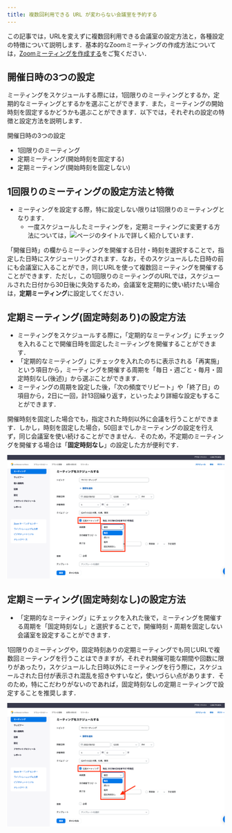 ```yaml
---
title: 複数回利用できる URL が変わらない会議室を予約する
---
```

<!--
20221006コメント
タイトルについて
記事の全体的な意図
- 複数回利用できる URL が変わらない会議室を予約する
- zoom開催日時の詳細
  - url は create_room/date_and_time
=> 保留
-->

<!--
旧ページ内容
定期的なミーティングをスケジュールすることで，全13回 URL が変わらない会議室を作ることができます．  
ただ注意が必要なのは，**Web ブラウザからのみ**，定期的なミーティングを詳細に設定できます．  
まず，<a href="https://zoom.us/profile" target="_blank">Zoom のマイページ</a>にご自身のアカウントでサインインいただいた後，右上にある「ミーティングをスケジュールする」を押してください．  
その設定の中で「定期的なミーティング」という項目があり，こちらをチェックしていただくと，URL が変わらない定期的なミーティングをスケジュールすることができます．  
詳しい使い方に関しては以下をご参考にしてください．  

<iframe width="600" height="400" src="https://www.youtube.com/embed/rf_Tw0L5PLs" frameborder="0" allow="accelerometer; autoplay; encrypted-media; gyroscope; picture-in-picture" allowfullscreen></iframe>

再構成指針
tittle: Zoom 開催日時の詳細な設定
"概念：3種類
    単発
    定期（固定時刻あり）
    定期（固定時刻なし）
概念と具体的な設定画面の対応
補足：この設定の意味
    曜日振替の場合"
-->

<!--本記事中の内容は， zoom`Version: 5.10.4 ` のMacOS環境での執筆をしています．[残すコメント]-->

この記事では，URLを変えずに複数回利用できる会議室の設定方法と，各種設定の特徴について説明します．基本的なZoomミーティングの作成方法については，[Zoomミーティングを作成する](/create_room)をご覧ください．

<!--
20221006コメント
インスタントミーティング
スケジュールされたミーティング
 |_1回限りのミーティング
 |_固定時刻あり
 |_固定時刻なし

この記事ではスケジュールされたミーティングを主として話すので，文頭にインスタントミーティングを持って行くと記事の意図が曖昧になりそうなので，もう少し目立たない出し方にしたい．
=> インスタントミーティングについて書くと，話がややこしくなりそうなので，話に触れるのをやめました．
-->

## 開催日時の3つの設定
ミーティングをスケジュールする際には，1回限りのミーティングとするか，定期的なミーティングとするかを選ぶことができます．また，ミーティングの開始時刻を固定するかどうかも選ぶことができます．以下では，それぞれの設定の特徴と設定方法を説明します．

開催日時の3つの設定
- 1回限りのミーティング
- 定期ミーティング(開始時刻を固定する)
- 定期ミーティング(開始時刻を固定しない)

<!--
### それぞれの方法の使い分け方
- 1回限りのミーティングとして設定していたとしても，同じURlを使って複数回ミーティングを開催することができます．しかし，この場合は，ミーティング開始30日後に会議室を利用することができなくなるので，会議室を定期的に使い続けたい場合は，定期ミーティングに設定してください．
  - なお，なお，一度スケジュールしたミーティングを定期ミーティングに変更することも可能です．詳しくは![ページのタイトル](misc/edit_meeting/)をご覧ください．
-->

<!--
使い分け方を先に書いておく方がよいか
=> 記事自体が長くないので，使い分け方を先に書くほどでもない？余計に長くなる気がする． 
-->

<!--
20221006コメント
タイトルについて，Zoom ミーティングを開催する3つの方法だと，設定の仕方(UI的な観点から)が3つあり，その分類を紹介しているように思えてしまう．直した方が良い．
=> 開催日時の3つの設定にしてみた．
-->

## 1回限りのミーティングの設定方法と特徴
- ミーティングを設定する際，特に設定しない限りは1回限りのミーティングとなります．
  - 一度スケジュールしたミーティングを，定期ミーティングに変更する方法については，![ページのタイトル](misc/edit_meeting/)で詳しく紹介しています．

「開催日時」の欄からミーティングを開催する日付・時刻を選択することで，指定した日時にスケジューリングされます．なお，そのスケジュールした日時の前にも会議室に入ることができ，同じURLを使って複数回ミーティングを開催することができます．ただし，この1回限りのミーティングのURLでは，スケジュールされた日付から30日後に失効するため，会議室を定期的に使い続けたい場合は，**定期ミーティング**に設定してください．

<!--
20221006コメント
文の内容に合わせて，箇条書き，本文(段落)に合わせると良い．
=> 最後の定期ミーティングに変更する方法を冒頭に持っていき，本文部分を段落形式に変更しました．
-->

## 定期ミーティング(固定時刻あり)の設定方法
- ミーティングをスケジュールする際に，「定期的なミーティング」にチェックを入れることで開催日時を固定したミーティングを開催することができます．
- 「定期的なミーティング」にチェックを入れたのちに表示される「再実施」という項目から，ミーティングを開催する周期を「毎日・週ごと・毎月・固定時刻なし(後述)」から選ぶことができます．
- ミーティングの周期を設定した後，「次の頻度でリピート」や「終了日」の項目から，2日に一回，計13回繰り返す，といったより詳細な設定もすることができます．

開催時刻を固定した場合でも，指定された時刻以外に会議を行うことができます．しかし，時刻を固定した場合，50回までしかミーティングの設定を行えず，同じ会議室を使い続けることができません．そのため，不定期のミーティングを開催する場合は「**固定時刻なし**」の設定した方が便利です．

<!--より詳細な設定についての説明に関しては，項目が多いので説明を割愛?-->
![](img/schedule_recurring_check.png)

<!--
20221006コメント
固定時刻ありで設定していても，特定の日だけを変えることはできる
=> その設定方法についてはおすすめの設定ではない(おすすめは固定時刻なし)上に，設定方法がやや煩雑であるので，割愛した．
-->

<!--
固定時刻ありにするメリット
どういう時に固定時刻ありにすると便利ですよ．と書きたいが，あまり便利な要素がない？
- calenderアプリと同期した際に開始時刻が明示される
  - add-onを入れる時にはメリットだけど，普段使いとしてはメリットを感じにくいか．
- 招待状に固定時刻が明示されるので，密に連絡を取らない場合には便利?
- アプリで出てくる．
- 固定時刻の設定は表示上の意味しかないことを追記すべきか．
-->


## 定期ミーティング(固定時刻なし)の設定方法
- 「定期的なミーティング」にチェックを入れた後で，ミーティングを開催する周期を「固定時刻なし」と選択することで，開催時刻・周期を固定しない会議室を設定することができます．

1回限りのミーティングや，固定時刻ありの定期ミーティングでも同じURLで複数回ミーティングを行うことはできますが，それぞれ開催可能な期間や回数に限りがあったり，スケジュールした日時以外にミーティングを行う際に，スケジュールされた日付が表示され混乱を招きやすいなど，使いづらい点があります．そのため，特にこだわりがないのであれば，固定時刻なしの定期ミーティングで設定することを推奨します．


![](img/schedule_recurring_no_fixed_time.png)


<!--
20221006コメント
一言，固定時刻なしのメリットについて話すと良いかも．
=> 段落形式で追記しました．
-->

<!--
参照にしたもの
https://support.zoom.us/hc/ja/articles/201362533 
https://support.zoom.us/hc/en-us/articles/360020187492
https://support.zoom.us/hc/ja/articles/201362503-%E3%82%B9%E3%82%B1%E3%82%B8%E3%83%A5%E3%83%BC%E3%83%AB-%E3%83%9F%E3%83%BC%E3%83%86%E3%82%A3%E3%83%B3%E3%82%B0%E3%81%AE%E6%9B%B4%E6%96%B0%E6%96%B9%E6%B3%95　
-->

<!--
- ID失効の話はしなくて良いか
  - インスタントミーティング: ミーティング終了後
  - 単発: スケジュールされた日付から30日後，
  - 定期: 最終使用日から365日後

-->